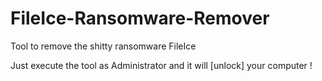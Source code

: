 # FileIce-Ransomware-Remover
Tool to remove the shitty ransomware FileIce

Just execute the tool as Administrator and it will [unlock] your computer ! 
